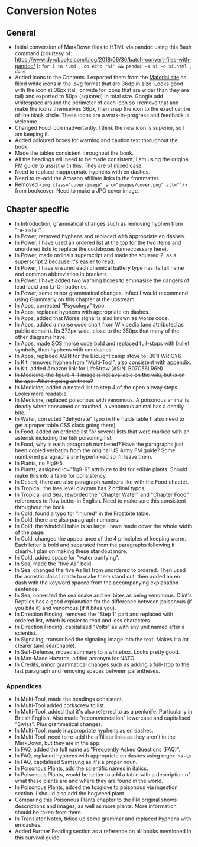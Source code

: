 # Conversion Notes
## General
* Initial conversion of MarkDown files to HTML via pandoc using this Bash command (courtesy of: https://www.dyrobooks.com/blog/2018/06/30/batch-convert-files-with-pandoc/ ): `for i in *.md ; do echo "$i" && pandoc -s $i -o $i.html ; done`
* Added icons to the Contents. I exported them from the [Material site](https://fonts.google.com/icons) as filled white icons in the .svg format that are 36dp in size. Looks good with the icon at 36px (tall, or wide for icons that are wider than they are tall) and exported to 50px (squared) in total size. Google add whitespace around the perimeter of each icon so I remove that and make the icons themselves 36px, then snap the icon to the exact centre of the black circle. These icons are a work-in-progress and feedback is welcome.
* Changed Food icon inadvertantly. I think the new icon is superior, so I am keeping it.
* Added coloured boxes for warning and caution text throughout the book.
* Made the tables consistent throughout the book.
* All the headings will need to be made consistent, I am using the original FM guide to assist with this. They are of mixed case.
* Need to replace inappropriate hyphens with en dashes.
* Need to re-add the Amazon affiliate links in the frontmatter.
* Removed `<img class="cover-image" src="images/cover.png" alt=""/>` from bookcover. Need to make a JPG cover image.

## Chapter specific
* In Introduction, grammatical changes such as removing hyphen from "re-install"
* In Power, removed hyphens and replaced with appropriate en dashes.
* In Power, I have used an ordered list at the top for the two items and unordered lists to replace the codeboxes (unneccessary here).
* In Power, made ordinals superscript and made the squared 2, as a superscript 2 because it's easier to read.
* In Power, I have ensured each chemical battery type has its full name and common abbreviation in brackets.
* In Power, I have added two warning boxes to emphasise the dangers of lead-acid and Li-On batteries.
* In Power, some minor grammatical changes. Infact I would recommend using Grammarly on this chapter at the upstream.
* In Apps, corrected "Psycology" typo.
* In Apps, replaced hyphens with appropriate en dashes.
* In Apps, added that Morse signal is also known as Morse code.
* In Apps, added a morse code chart from Wikipedia (and attributed as public domain). Its 372px wide, close to the 350px that many of the other diagrams have.
* In Apps, made SOS morse code bold and replaced full-stops with bullet symbols, then hyphens with em dashes.
* In Apps, replaced ASIN for the BioLight camp stove to: B01FWRICY6
* In Kit, removed hyphen from "Multi-Tool", also consistent with appendix.
* In Kit, added Amazon link for LifeStraw (ASIN: B07C56LR6N).
* ~~In Medicine, the figure 4-1 image is not available on the wiki, but is on the app. What's going on there?~~
* In Medicine, added a nested list to step 4 of the open airway steps. Looks more readable.
* In Medicine, replaced poisonous with venomous. A poisonous animal is deadly when consumed or touched, a venomous animal has a deadly bite.
* In Water, corrected "dehydrate" typo in the fluids table (I also need to get a proper table CSS class going there)
* In Food, added an ordered list for several lists that were marked with an asterisk including the fish poisoning list.
* In Food, why is each paragraph numbered? Have the paragraphs just been copied verbatim from the original US Army FM guide? Some numbered paragraphs are hyperlinked so I'll leave them.
* In Plants, no Fig9-5.
* In Plants, assigned id="fig9-6" attribute to list for edible plants. Should make this into a table for consistency.
* In Desert, there are also paragraph numbers like with the Food chapter.
* In Tropical, the tree level diagram has 2 ordinal typos.
* In Tropical and Sea, reworded the "Chapter Water" and "Chapter Food" references to flow better in English. Need to make sure this consistent throughout the book.
* In Cold, found a typo for "injured" in the Frostbite table.
* In Cold, there are also paragraph numbers.
* In Cold, the windchill table is so large I have made cover the whole width of the page.
* In Cold, changed the appearance of the 4 principles of keeping warm. Each letter is bold and separated from the paragraphs following it clearly. I plan on making these standout more.
* In Cold, added space for "water purifying".
* In Sea, made the "five As" bold.
* In Sea, changed the five As list from unordered to ordered. Then used the acrostic class I made to make them stand out, then added an en dash with the keyword spaced from the accompanying explanation sentence.
* In Sea, corrected the sea snake and eel bites as being venomous. Clint's Reptiles has a good explanation for the difference between poisonous (if you bite it) and venomous (if it bites you).
* In Direction Finding, removed the "Step 1" part and replaced with ordered list, which is easier to read and less characters.
* In Direction Finding, capitalised "Volts" as with any unit named after a scientist.
* In Signaling, transcribed the signaling image into the text. Makes it a lot clearer (and searchable).
* In Self-Defense, moved summary to a whitebox. Looks pretty good.
* In Man-Made Hazards, added acronym for NATO.
* In Credits, minor grammatical changes such as adding a full-stop to the last paragraph and removing spaces between parantheses.

### Appendices
* In Multi-Tool, made the headings consistent.
* In Multi-Tool added corkscrew to list.
* In Multi-Tool, added that it's also referred to as a penknife. Particularly in British English. Also made "recommendation" lowercase and capitalised "Swiss". Plus grammatical changes.
* In Multi-Tool, made inappropriate hyphens as en dashes.
* In Multi-Tool, need to re-add the affiliate links as they aren't in the MarkDown, but they are in the app.
* In FAQ, added the full name as "Frequently Asked Questions (FAQ)".
* In FAQ, replaced hyphens with appropriate en dashes using regex: `\s-\s`
* In FAQ, capitalised Samsung as it's a proper noun.
* In Poisonous Plants, add the scientific names in italics.
* In Poisonous Plants, would be better to add a table with a description of what these plants are and where they are found in the world.
* In Poisonous Plants, added the foxglove to poisonous via ingestion section. I should also add the hogweed plant.
* Comparing this Poisonous Plants chapter to the FM original shows descriptions and images, as well as more plants. More information should be taken from there.
* In Translator Notes, tidied up some grammar and replaced hyphens with en dashes.
* Added Further Reading section as a reference on all books mentioned in this survival guide.